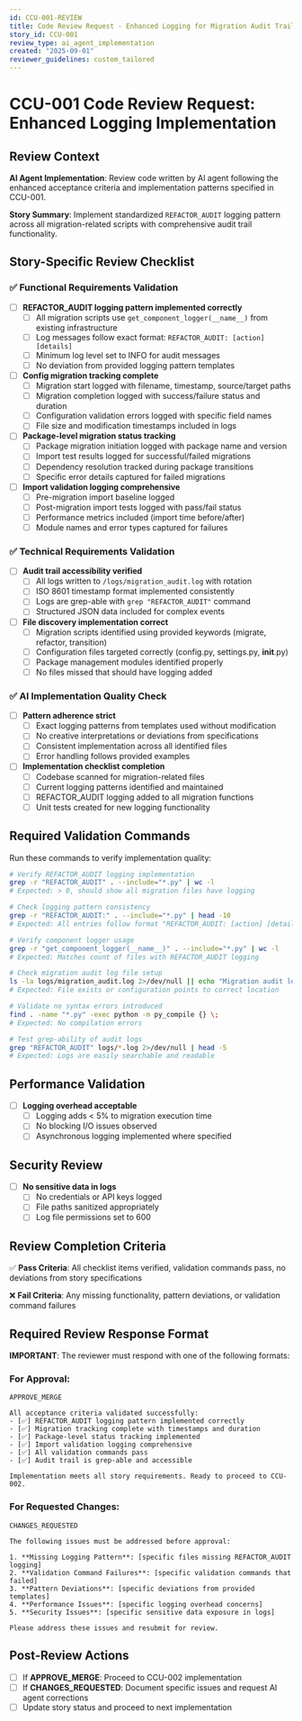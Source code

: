 ```yaml
---
id: CCU-001-REVIEW
title: Code Review Request - Enhanced Logging for Migration Audit Trail
story_id: CCU-001
review_type: ai_agent_implementation
created: "2025-09-01"
reviewer_guidelines: custom_tailored
---
```


# CCU-001 Code Review Request: Enhanced Logging Implementation

## Review Context
**AI Agent Implementation**: Review code written by AI agent following the enhanced acceptance criteria and implementation patterns specified in CCU-001.

**Story Summary**: Implement standardized `REFACTOR_AUDIT` logging pattern across all migration-related scripts with comprehensive audit trail functionality.

## Story-Specific Review Checklist

### ✅ Functional Requirements Validation
- [ ] **REFACTOR_AUDIT logging pattern implemented correctly**
  - [ ] All migration scripts use `get_component_logger(__name__)` from existing infrastructure
  - [ ] Log messages follow exact format: `REFACTOR_AUDIT: [action] [details]`
  - [ ] Minimum log level set to INFO for audit messages
  - [ ] No deviation from provided logging pattern templates

- [ ] **Config migration tracking complete**
  - [ ] Migration start logged with filename, timestamp, source/target paths
  - [ ] Migration completion logged with success/failure status and duration
  - [ ] Configuration validation errors logged with specific field names
  - [ ] File size and modification timestamps included in logs

- [ ] **Package-level migration status tracking**
  - [ ] Package migration initiation logged with package name and version
  - [ ] Import test results logged for successful/failed migrations
  - [ ] Dependency resolution tracked during package transitions
  - [ ] Specific error details captured for failed migrations

- [ ] **Import validation logging comprehensive**
  - [ ] Pre-migration import baseline logged
  - [ ] Post-migration import tests logged with pass/fail status
  - [ ] Performance metrics included (import time before/after)
  - [ ] Module names and error types captured for failures

### ✅ Technical Requirements Validation
- [ ] **Audit trail accessibility verified**
  - [ ] All logs written to `/logs/migration_audit.log` with rotation
  - [ ] ISO 8601 timestamp format implemented consistently
  - [ ] Logs are grep-able with `grep "REFACTOR_AUDIT"` command
  - [ ] Structured JSON data included for complex events

- [ ] **File discovery implementation correct**
  - [ ] Migration scripts identified using provided keywords (migrate, refactor, transition)
  - [ ] Configuration files targeted correctly (config.py, settings.py, __init__.py)
  - [ ] Package management modules identified properly
  - [ ] No files missed that should have logging added

### ✅ AI Implementation Quality Check
- [ ] **Pattern adherence strict**
  - [ ] Exact logging patterns from templates used without modification
  - [ ] No creative interpretations or deviations from specifications
  - [ ] Consistent implementation across all identified files
  - [ ] Error handling follows provided examples

- [ ] **Implementation checklist completion**
  - [ ] Codebase scanned for migration-related files
  - [ ] Current logging patterns identified and maintained
  - [ ] REFACTOR_AUDIT logging added to all migration functions
  - [ ] Unit tests created for new logging functionality

## Required Validation Commands

Run these commands to verify implementation quality:

```bash
# Verify REFACTOR_AUDIT logging implementation
grep -r "REFACTOR_AUDIT" . --include="*.py" | wc -l
# Expected: > 0, should show all migration files have logging

# Check logging pattern consistency
grep -r "REFACTOR_AUDIT:" . --include="*.py" | head -10
# Expected: All entries follow format "REFACTOR_AUDIT: [action] [details]"

# Verify component logger usage
grep -r "get_component_logger(__name__)" . --include="*.py" | wc -l
# Expected: Matches count of files with REFACTOR_AUDIT logging

# Check migration audit log file setup
ls -la logs/migration_audit.log 2>/dev/null || echo "Migration audit log not configured"
# Expected: File exists or configuration points to correct location

# Validate no syntax errors introduced
find . -name "*.py" -exec python -m py_compile {} \;
# Expected: No compilation errors

# Test grep-ability of audit logs
grep "REFACTOR_AUDIT" logs/*.log 2>/dev/null | head -5
# Expected: Logs are easily searchable and readable
```

## Performance Validation
- [ ] **Logging overhead acceptable**
  - [ ] Logging adds < 5% to migration execution time
  - [ ] No blocking I/O issues observed
  - [ ] Asynchronous logging implemented where specified

## Security Review
- [ ] **No sensitive data in logs**
  - [ ] No credentials or API keys logged
  - [ ] File paths sanitized appropriately
  - [ ] Log file permissions set to 600

## Review Completion Criteria
✅ **Pass Criteria**: All checklist items verified, validation commands pass, no deviations from story specifications

❌ **Fail Criteria**: Any missing functionality, pattern deviations, or validation command failures

## Required Review Response Format

**IMPORTANT**: The reviewer must respond with one of the following formats:

### For Approval:
```
APPROVE_MERGE

All acceptance criteria validated successfully:
- [✅] REFACTOR_AUDIT logging pattern implemented correctly
- [✅] Migration tracking complete with timestamps and duration
- [✅] Package-level status tracking implemented
- [✅] Import validation logging comprehensive
- [✅] All validation commands pass
- [✅] Audit trail is grep-able and accessible

Implementation meets all story requirements. Ready to proceed to CCU-002.
```

### For Requested Changes:
```
CHANGES_REQUESTED

The following issues must be addressed before approval:

1. **Missing Logging Pattern**: [specific files missing REFACTOR_AUDIT logging]
2. **Validation Command Failures**: [specific validation commands that failed]
3. **Pattern Deviations**: [specific deviations from provided templates]
4. **Performance Issues**: [specific logging overhead concerns]
5. **Security Issues**: [specific sensitive data exposure in logs]

Please address these issues and resubmit for review.
```

## Post-Review Actions
- [ ] If **APPROVE_MERGE**: Proceed to CCU-002 implementation
- [ ] If **CHANGES_REQUESTED**: Document specific issues and request AI agent corrections
- [ ] Update story status and proceed to next implementation
